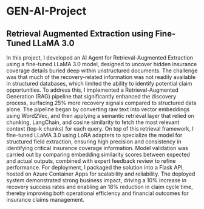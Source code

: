 # GEN-AI-Project

## Retrieval Augmented Extraction using Fine-Tuned LLaMA 3.0

In this project, I developed an AI Agent for Retrieval-Augmented Extraction using a fine-tuned LLaMA 3.0 model, designed to uncover hidden insurance coverage details buried deep within unstructured documents. The challenge was that much of the recovery-related information was not readily available in structured databases, which limited the ability to identify potential claim opportunities. To address this, I implemented a Retrieval-Augmented Generation (RAG) pipeline that significantly enhanced the discovery process, surfacing 25% more recovery signals compared to structured data alone. The pipeline began by converting raw text into vector embeddings using Word2Vec, and then applying a semantic retrieval layer that relied on chunking, LangChain, and cosine similarity to fetch the most relevant context (top-k chunks) for each query. On top of this retrieval framework, I fine-tuned LLaMA 3.0 using LoRA adapters to specialize the model for structured field extraction, ensuring high precision and consistency in identifying critical insurance coverage information. Model validation was carried out by comparing embedding similarity scores between expected and actual outputs, combined with expert feedback review to refine performance. For deployment, I packaged the solution into a Flask API, hosted on Azure Container Apps for scalability and reliability. The deployed system demonstrated strong business impact, driving a 10% increase in recovery success rates and enabling an 18% reduction in claim cycle time, thereby improving both operational efficiency and financial outcomes for insurance claims management.
